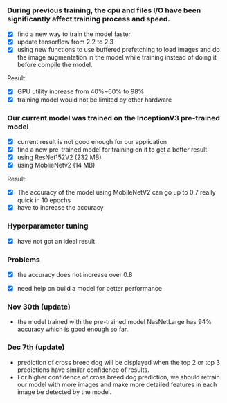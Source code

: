 ### During previous training, the cpu and files I/O have been significantly affect training process and speed.
 - [x] find a new way to train the model faster
 - [x] update tensorflow from 2.2 to 2.3
 - [x] using new functions to use buffered prefetching to load images and do the image augmentation in the model while training instead of doing it before compile the model.

Result:
 - [x] GPU utility increase from 40%~60% to 98%
 - [x] training model would not be limited by other hardware

### Our current model was trained on the InceptionV3 pre-trained model
 - [x] current result is not good enough for our application
 - [x] find a new pre-trained model for training on it to get a better result
 - [x] using ResNet152V2 (232 MB)
 - [x] using MoblieNetv2 (14 MB)

 Result:
 - [x] The accuracy of the model using MobileNetV2 can go up to 0.7 really quick in 10 epochs
 - [x] have to increase the accuracy

### Hyperparameter tuning
 - [x] have not got an ideal result
 
### Problems
 - [x] the accuracy does not increase over 0.8
 - [x] need help on build a model for better performance


### Nov 30th (update)
 - the model trained with the pre-trained model NasNetLarge has 94% accuracy which is good enough so far.

### Dec 7th (update)
 - prediction of cross breed dog will be displayed when the top 2 or top 3 predictions have similar confidence of results.
 - For higher confidence of cross breed dog prediction, we should retrain our model with more images and make more detailed features in each image be detected by the model.
